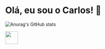 
<!--
**CarlosCruz0001/CarlosCruz0001** is a ✨ _special_ ✨ repository because its `README.md` (this file) appears on your GitHub profile.

Here are some ideas to get you started:

- 🔭 I’m currently working on ...
- 🌱 I’m currently learning ...
- 👯 I’m looking to collaborate on ...
- 🤔 I’m looking for help with ...
- 💬 Ask me about ...
- 📫 How to reach me: ...
- 😄 Pronouns: ...
- ⚡ Fun fact: ...
-->
# Olá, eu sou o Carlos! 👋

![Anurag's GitHub stats](https://github-readme-stats.vercel.app/api?username=CarlosCruz0001&show_icons=true&theme=radical)


<img loading="lazy" src="[[https://cdn.jsdelivr.net/gh/devicons/devicon/icons/java/java-original.svg](https://icons8.com.br/icon/PXTY4q2Sq2lG/javascript)](https://icons8.com.br/icon/Nkym0Ujb8VGI/javascript)" width="40" height="40"/> <img loading="lazy" src="https://cdn.jsdelivr.net/gh/devicons/devicon/icons/linux/linux-original.svg" width="10" height="40"/>
